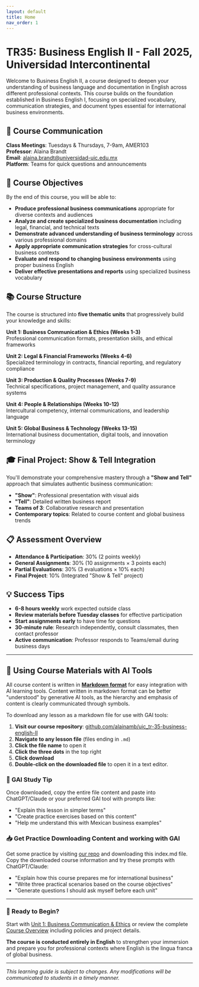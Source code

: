 ```yaml
---
layout: default
title: Home
nav_order: 1
---
```


# TR35: Business English II - Fall 2025, Universidad Intercontinental

Welcome to Business English II, a course designed to deepen your understanding of business language and documentation in English across different professional contexts. This course builds on the foundation established in Business English I, focusing on specialized vocabulary, communication strategies, and document types essential for international business environments.

## 📱 Course Communication
**Class Meetings**: Tuesdays & Thursdays, 7-9am, AMER103  
**Professor**: Alaina Brandt  
**Email**: alaina.brandt@universidad-uic.edu.mx  
**Platform**: Teams for quick questions and announcements

## 🎯 Course Objectives
By the end of this course, you will be able to:

- **Produce professional business communications** appropriate for diverse contexts and audiences
- **Analyze and create specialized business documentation** including legal, financial, and technical texts
- **Demonstrate advanced understanding of business terminology** across various professional domains
- **Apply appropriate communication strategies** for cross-cultural business contexts
- **Evaluate and respond to changing business environments** using proper business English
- **Deliver effective presentations and reports** using specialized business vocabulary

## 📚 Course Structure
The course is structured into **five thematic units** that progressively build your knowledge and skills:

**Unit 1: Business Communication & Ethics (Weeks 1-3)**  
Professional communication formats, presentation skills, and ethical frameworks

**Unit 2: Legal & Financial Frameworks (Weeks 4-6)**  
Specialized terminology in contracts, financial reporting, and regulatory compliance

**Unit 3: Production & Quality Processes (Weeks 7-9)**  
Technical specifications, project management, and quality assurance systems

**Unit 4: People & Relationships (Weeks 10-12)**  
Intercultural competency, internal communications, and leadership language

**Unit 5: Global Business & Technology (Weeks 13-15)**  
International business documentation, digital tools, and innovation terminology

## 🎓 Final Project: Show & Tell Integration
You'll demonstrate your comprehensive mastery through a **"Show and Tell"** approach that simulates authentic business communication:
- **"Show"**: Professional presentation with visual aids
- **"Tell"**: Detailed written business report
- **Teams of 3**: Collaborative research and presentation
- **Contemporary topics**: Related to course content and global business trends

## 📋 Assessment Overview
- **Attendance & Participation**: 30% (2 points weekly)
- **General Assignments**: 30% (10 assignments × 3 points each)
- **Partial Evaluations**: 30% (3 evaluations × 10% each)
- **Final Project**: 10% (Integrated "Show & Tell" project)

## 💡 Success Tips
- **6-8 hours weekly** work expected outside class
- **Review materials before Tuesday classes** for effective participation
- **Start assignments early** to have time for questions
- **30-minute rule**: Research independently, consult classmates, then contact professor
- **Active communication**: Professor responds to Teams/email during business days

---

## 🤖 Using Course Materials with AI Tools

All course content is written in [**Markdown format**](https://docs.github.com/en/get-started/writing-on-github/getting-started-with-writing-and-formatting-on-github/basic-writing-and-formatting-syntax) for easy integration with AI learning tools. Content written in markdown format can be better "understood" by generative AI tools, as the hierarchy and emphasis of content is clearly communicated through symbols.

To download any lesson as a markdown file for use with GAI tools:

1. **Visit our course repository**: [github.com/alainamb/uic_tr-35-business-english-II](https://github.com/alainamb/uic_tr35-business-english-II)
2. **Navigate to any lesson file** (files ending in `.md`)
3. **Click the file name** to open it
4. **Click the three dots** in the top right
5. **Click download**
6. **Double-click on the downloaded file** to open it in a text editor.

### 📓 GAI Study Tip
Once downloaded, copy the entire file content and paste into ChatGPT/Claude or your preferred GAI tool with prompts like:
- "Explain this lesson in simpler terms"
- "Create practice exercises based on this content"
- "Help me understand this with Mexican business examples"

### 📥 Get Practice Downloading Content and working with GAI
Get some practice by visiting [our repo](https://github.com/alainamb/uic_tr35-business-english-II/blob/main/index.md) and downloading this index.md file. Copy the downloaded course information and try these prompts with ChatGPT/Claude:

- "Explain how this course prepares me for international business"
- "Write three practical scenarios based on the course objectives"
- "Generate questions I should ask myself before each unit"

---

### 🚀 Ready to Begin?
Start with [Unit 1: Business Communication & Ethics](unit1/) or review the complete [Course Overview](overview/) including policies and project details.

**The course is conducted entirely in English** to strengthen your immersion and prepare you for professional contexts where English is the lingua franca of global business.

---
*This learning guide is subject to changes. Any modifications will be communicated to students in a timely manner.*
